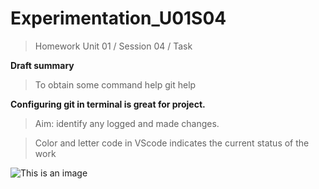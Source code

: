 # Experimentation_U01S04
> Homework Unit 01 / Session 04 / Task 

**Draft summary**
> To obtain some command help git help

**Configuring git in terminal is great for project.** 
> Aim: identify any logged and made changes.

> Color and letter code in VScode indicates the current status of the work


  ![This is an image](https://upload.wikimedia.org/wikipedia/commons/thumb/5/5f/Note.svg/2048px-Note.svg.png)
